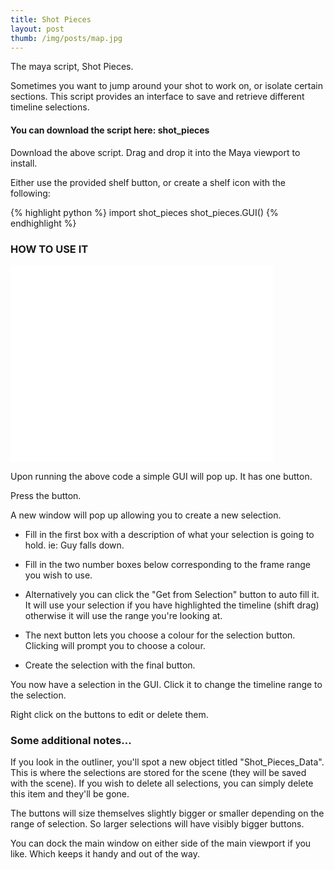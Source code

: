 ```yaml
---
title: Shot Pieces
layout: post
thumb: /img/posts/map.jpg
---
```

The maya script, Shot Pieces.

Sometimes you want to jump around your shot to work on, or isolate certain sections. This script provides an interface to save and retrieve different timeline selections.<!-- more -->

#### You can download the script here: <download>shot_pieces</download>

Download the above script. Drag and drop it into the Maya viewport to install.

Either use the provided shelf button, or create a shelf icon with the following:

{% highlight python %}
import shot_pieces
shot_pieces.GUI()
{% endhighlight %}

### HOW TO USE IT

<div class="js-video [vimeo, widescreen]"><iframe width="420" height="315" src="//www.youtube-nocookie.com/embed/9TS-JMb7imk?rel=0" frameborder="0" allowfullscreen></iframe></div>

Upon running the above code a simple GUI will pop up. It has one button.

Press the button.

A new window will pop up allowing you to create a new selection.

* Fill in the first box with a description of what your selection is going to hold. ie: Guy falls down.

* Fill in the two number boxes below corresponding to the frame range you wish to use.

* Alternatively you can click the "Get from Selection" button to auto fill it. It will use your selection if you have highlighted the timeline (shift drag) otherwise it will use the range you're looking at.

* The next button lets you choose a colour for the selection button. Clicking will prompt you to choose a colour.

* Create the selection with the final button.

You now have a selection in the GUI. Click it to change the timeline range to the selection.

Right click on the buttons to edit or delete them.

### Some additional notes...

If you look in the outliner, you'll spot a new object titled "Shot_Pieces_Data". This is where the selections are stored for the scene (they will be saved with the scene). If you wish to delete all selections, you can simply delete this item and they'll be gone.

The buttons will size themselves slightly bigger or smaller depending on the range of selection. So larger selections will have visibly bigger buttons.

You can dock the main window on either side of the main viewport if you like. Which keeps it handy and out of the way.
